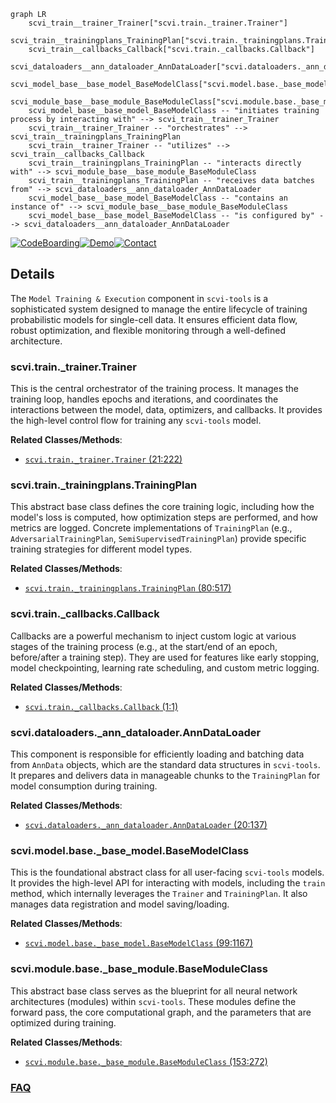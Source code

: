 ```mermaid
graph LR
    scvi_train__trainer_Trainer["scvi.train._trainer.Trainer"]
    scvi_train__trainingplans_TrainingPlan["scvi.train._trainingplans.TrainingPlan"]
    scvi_train__callbacks_Callback["scvi.train._callbacks.Callback"]
    scvi_dataloaders__ann_dataloader_AnnDataLoader["scvi.dataloaders._ann_dataloader.AnnDataLoader"]
    scvi_model_base__base_model_BaseModelClass["scvi.model.base._base_model.BaseModelClass"]
    scvi_module_base__base_module_BaseModuleClass["scvi.module.base._base_module.BaseModuleClass"]
    scvi_model_base__base_model_BaseModelClass -- "initiates training process by interacting with" --> scvi_train__trainer_Trainer
    scvi_train__trainer_Trainer -- "orchestrates" --> scvi_train__trainingplans_TrainingPlan
    scvi_train__trainer_Trainer -- "utilizes" --> scvi_train__callbacks_Callback
    scvi_train__trainingplans_TrainingPlan -- "interacts directly with" --> scvi_module_base__base_module_BaseModuleClass
    scvi_train__trainingplans_TrainingPlan -- "receives data batches from" --> scvi_dataloaders__ann_dataloader_AnnDataLoader
    scvi_model_base__base_model_BaseModelClass -- "contains an instance of" --> scvi_module_base__base_module_BaseModuleClass
    scvi_model_base__base_model_BaseModelClass -- "is configured by" --> scvi_dataloaders__ann_dataloader_AnnDataLoader
```

[![CodeBoarding](https://img.shields.io/badge/Generated%20by-CodeBoarding-9cf?style=flat-square)](https://github.com/CodeBoarding/GeneratedOnBoardings)[![Demo](https://img.shields.io/badge/Try%20our-Demo-blue?style=flat-square)](https://www.codeboarding.org/demo)[![Contact](https://img.shields.io/badge/Contact%20us%20-%20contact@codeboarding.org-lightgrey?style=flat-square)](mailto:contact@codeboarding.org)

## Details

The `Model Training & Execution` component in `scvi-tools` is a sophisticated system designed to manage the entire lifecycle of training probabilistic models for single-cell data. It ensures efficient data flow, robust optimization, and flexible monitoring through a well-defined architecture.

### scvi.train._trainer.Trainer
This is the central orchestrator of the training process. It manages the training loop, handles epochs and iterations, and coordinates the interactions between the model, data, optimizers, and callbacks. It provides the high-level control flow for training any `scvi-tools` model.


**Related Classes/Methods**:

- <a href="https://github.com/scverse/scvi-tools/src/scvi/train/_trainer.py#L21-L222" target="_blank" rel="noopener noreferrer">`scvi.train._trainer.Trainer` (21:222)</a>


### scvi.train._trainingplans.TrainingPlan
This abstract base class defines the core training logic, including how the model's loss is computed, how optimization steps are performed, and how metrics are logged. Concrete implementations of `TrainingPlan` (e.g., `AdversarialTrainingPlan`, `SemiSupervisedTrainingPlan`) provide specific training strategies for different model types.


**Related Classes/Methods**:

- <a href="https://github.com/scverse/scvi-tools/src/scvi/train/_trainingplans.py#L80-L517" target="_blank" rel="noopener noreferrer">`scvi.train._trainingplans.TrainingPlan` (80:517)</a>


### scvi.train._callbacks.Callback
Callbacks are a powerful mechanism to inject custom logic at various stages of the training process (e.g., at the start/end of an epoch, before/after a training step). They are used for features like early stopping, model checkpointing, learning rate scheduling, and custom metric logging.


**Related Classes/Methods**:

- <a href="https://github.com/scverse/scvi-tools/src/scvi/train/_callbacks.py#L1-L1" target="_blank" rel="noopener noreferrer">`scvi.train._callbacks.Callback` (1:1)</a>


### scvi.dataloaders._ann_dataloader.AnnDataLoader
This component is responsible for efficiently loading and batching data from `AnnData` objects, which are the standard data structures in `scvi-tools`. It prepares and delivers data in manageable chunks to the `TrainingPlan` for model consumption during training.


**Related Classes/Methods**:

- <a href="https://github.com/scverse/scvi-tools/src/scvi/dataloaders/_ann_dataloader.py#L20-L137" target="_blank" rel="noopener noreferrer">`scvi.dataloaders._ann_dataloader.AnnDataLoader` (20:137)</a>


### scvi.model.base._base_model.BaseModelClass
This is the foundational abstract class for all user-facing `scvi-tools` models. It provides the high-level API for interacting with models, including the `train` method, which internally leverages the `Trainer` and `TrainingPlan`. It also manages data registration and model saving/loading.


**Related Classes/Methods**:

- <a href="https://github.com/scverse/scvi-tools/src/scvi/model/base/_base_model.py#L99-L1167" target="_blank" rel="noopener noreferrer">`scvi.model.base._base_model.BaseModelClass` (99:1167)</a>


### scvi.module.base._base_module.BaseModuleClass
This abstract base class serves as the blueprint for all neural network architectures (modules) within `scvi-tools`. These modules define the forward pass, the core computational graph, and the parameters that are optimized during training.


**Related Classes/Methods**:

- <a href="https://github.com/scverse/scvi-tools/src/scvi/module/base/_base_module.py#L153-L272" target="_blank" rel="noopener noreferrer">`scvi.module.base._base_module.BaseModuleClass` (153:272)</a>




### [FAQ](https://github.com/CodeBoarding/GeneratedOnBoardings/tree/main?tab=readme-ov-file#faq)